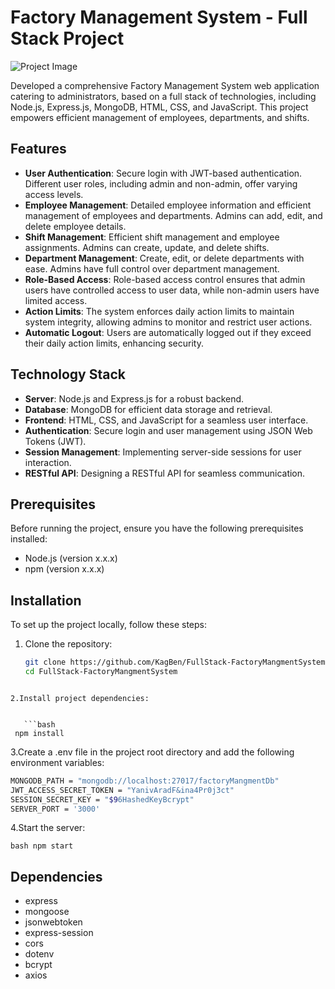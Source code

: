 # Factory Management System - Full Stack Project

![Project Image](https://example.com/project-image.png)

Developed a comprehensive Factory Management System web application catering to administrators, based on a full stack of technologies, including Node.js, Express.js, MongoDB, HTML, CSS, and JavaScript. This project empowers efficient management of employees, departments, and shifts.

## Features

- **User Authentication**: Secure login with JWT-based authentication. Different user roles, including admin and non-admin, offer varying access levels.
- **Employee Management**: Detailed employee information and efficient management of employees and departments. Admins can add, edit, and delete employee details.
- **Shift Management**: Efficient shift management and employee assignments. Admins can create, update, and delete shifts.
- **Department Management**: Create, edit, or delete departments with ease. Admins have full control over department management.
- **Role-Based Access**: Role-based access control ensures that admin users have controlled access to user data, while non-admin users have limited access.
- **Action Limits**: The system enforces daily action limits to maintain system integrity, allowing admins to monitor and restrict user actions.
- **Automatic Logout**: Users are automatically logged out if they exceed their daily action limits, enhancing security.

## Technology Stack

- **Server**: Node.js and Express.js for a robust backend.
- **Database**: MongoDB for efficient data storage and retrieval.
- **Frontend**: HTML, CSS, and JavaScript for a seamless user interface.
- **Authentication**: Secure login and user management using JSON Web Tokens (JWT).
- **Session Management**: Implementing server-side sessions for user interaction.
- **RESTful API**: Designing a RESTful API for seamless communication.

## Prerequisites

Before running the project, ensure you have the following prerequisites installed:

- Node.js (version x.x.x)
- npm (version x.x.x)

## Installation

To set up the project locally, follow these steps:

1. Clone the repository:

   ```bash
   git clone https://github.com/KagBen/FullStack-FactoryMangmentSystem.git
   cd FullStack-FactoryMangmentSystem
```

2.Install project dependencies:


   ```bash
 npm install
```

3.Create a .env file in the project root directory and add the following environment variables:

   ```bash
MONGODB_PATH = "mongodb://localhost:27017/factoryMangmentDb"
JWT_ACCESS_SECRET_TOKEN = "YanivAradF&ina4Pr0j3ct"
SESSION_SECRET_KEY = "$96HashedKeyBcrypt"
SERVER_PORT = '3000'
   ```

4.Start the server:


   ```bash npm start```



## Dependencies
- express
- mongoose
- jsonwebtoken
- express-session
- cors
- dotenv
- bcrypt
- axios
